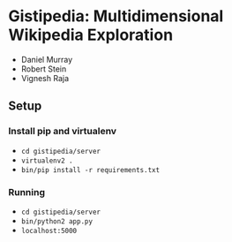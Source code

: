 Gistipedia: Multidimensional Wikipedia Exploration
===========

- Daniel Murray
- Robert Stein
- Vignesh Raja

## Setup

### Install pip and virtualenv

- `cd gistipedia/server`
- `virtualenv2 .`
- `bin/pip install -r requirements.txt`

### Running

- `cd gistipedia/server`
- `bin/python2 app.py`
- `localhost:5000`

